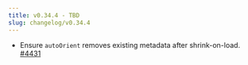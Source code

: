 ```yaml
---
title: v0.34.4 - TBD
slug: changelog/v0.34.4
---
```


* Ensure `autoOrient` removes existing metadata after shrink-on-load.
  [#4431](https://github.com/lovell/sharp/issues/4431)
